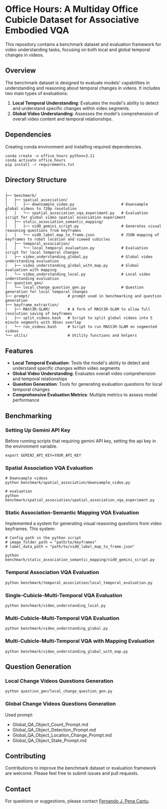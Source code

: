 # Office Hours: A Multiday Office Cubicle Dataset for Associative Embodied VQA
This repository contains a benchmark dataset and evaluation framework for video understanding tasks, focusing on both local and global temporal changes in videos.

## Overview
The benchmark dataset is designed to evaluate models' capabilities in understanding and reasoning about temporal changes in videos. It includes two main types of evaluations:

1. **Local Temporal Understanding**: Evaluates the model's ability to detect and understand specific changes within video segments.
2. **Global Video Understanding**: Assesses the model's comprehension of overall video content and temporal relationships.


## Dependencies
Creating conda environment and installing required dependencies.
```shell
conda create -n office_hours python=3.11
conda activate office_hours
pip install -r requirements.txt
```

## Directory Structure
```
.
├── benchmark/
│   ├── spatial_association/
│   │   ├── downsample_video.py                     # Downsample global videos to 720p resolution
│   │   └── spatial_association_vqa_experiment.py   # Evaluation script for global video spatial association experiment
│   ├── static_association_semantic_mapping/
│   │   ├── vid0_gemini_script.py                   # Generates visual reasoning questions from keyframes
│   │   └── vid0_label_map_to_frame.json            # JSON mapping of keyframes to robot location and viewed cubicles
│   ├── temporal_association/
│   │   └── local_temporal_evaluation.py            # Evaluation script for local temporal changes
│   ├── video_understanding_global.py               # Global video understanding evaluation
│   ├── video_understanding_global_with_map.py      # Global evaluation with mapping
│   └── video_understanding_local.py                # Local video understanding evaluation
├── question_gen/
│   └── local_change_question_gen.py                # Question generation for local temporal changes
├── prompt/                 # prompt used in benchmarking and question generation
├── keyframe_extraction/
|   ├── MASt3R-SLAM/        # A fork of MASt3R-SLAM to allow full resolution saving of keyframes
|   ├── split_videos.bash   # Script to split global videos into 5 minute segments with 30sec overlap
|   └── run_videos.bash     # Script to run MASt3R-SLAM on segmented videos
└── utils/                  # Utility functions and helpers
```

## Features
- **Local Temporal Evaluation**: Tests the model's ability to detect and understand specific changes within video segments
- **Global Video Understanding**: Evaluates overall video comprehension and temporal relationships
- **Question Generation**: Tools for generating evaluation questions for local temporal changes
- **Comprehensive Evaluation Metrics**: Multiple metrics to assess model performance

## Benchmarking

### Setting Up Gemini API Key
Before running scripts that requiring gemini API key, setting the api key in the environment variable.
```shell
export GEMINI_API_KEY=YOUR_API_KEY
```

### Spatial Association VQA Evaluation
```shell
# Downsample videos
python benchmark/spatial_association/downsample_video.py

# evaluation
python benchmark/spatial_association/spatial_association_vqa_experiment.py
```

### Static Association-Semantic Mapping VQA Evaluation
Implemented a system for generating visual reasoning questions from video keyframes. This system:
```shell
# Config path in the python script
# image_folder_path = "path/to/keyframes"
# label_data_path = "path/to/vid0_label_map_to_frame.json"

python benchmark/static_association_semantic_mapping/vid0_gemini_script.py
```

### Temporal Association VQA Evaluation
```shell
python benchmark/temporal_association/local_temporal_evaluation.py
```

### Single-Cubicle-Multi-Temporal VQA Evaluation
```shell
python benchmark/video_understanding_local.py
```

### Multi-Cubicle-Multi-Temporal VQA Evaluation
```shell
python benchmark/video_understanding_global.py
```

### Multi-Cubicle-Multi-Temporal VQA with Mapping Evaluation
```shell
python benchmark/video_understanding_global_with_map.py
```

## Question Generation

### Local Change Videos Questions Generation
```shell
python question_gen/local_change_question_gen.py
```

### Global Change Videos Questions Generation
Used prompt:
- Global_QA_Object_Count_Prompt.md
- Global_QA_Object_Detection_Prompt.md
- Global_QA_Object_Location_Change_Prompt.md
- Global_QA_Object_State_Prompt.md

## Contributing
Contributions to improve the benchmark dataset or evaluation framework are welcome. Please feel free to submit issues and pull requests.

## Contact
For questions or suggestions, please contact [Fernando J. Pena Cantu](mailto:fjpenaca@uwaterloo.ca).
